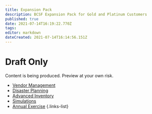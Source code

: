 ```yaml
---
title: Expansion Pack 
description: BCSF Expansion Pack for Gold and Platinum Customers
published: true
date: 2021-07-14T16:19:22.770Z
tags: 
editor: markdown
dateCreated: 2021-07-14T16:14:56.151Z
---
```


# Draft Only
Content is being produced. Preview at your own risk. 

- [Vendor Management](/gold/vendor-management)
- [Disaster Planning](/gold/disaster-planning)
- [Advanced Inventory](gold/advanced-asset-inventory)
- [Simulations](/gold/simulation-exercises)
- [Annual Exercise](/gold/annual-exercise)
{.links-list}